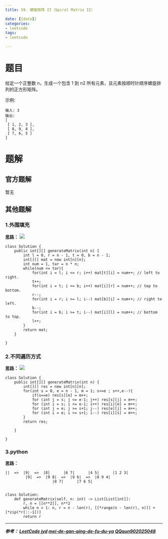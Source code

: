 ```yaml
---
title: 59. 螺旋矩阵 II（Spiral Matrix II）

date: {{date}}
categories:
- leetcode
tags:
- leetcode

---
```

# 题目
给定一个正整数 n，生成一个包含 1 到 n2 所有元素，且元素按顺时针顺序螺旋排列的正方形矩阵。

示例:
```
输入: 3
输出:
[
 [ 1, 2, 3 ],
 [ 8, 9, 4 ],
 [ 7, 6, 5 ]
]
```

# 题解

## 官方题解
暂无

## 其他题解
### 1.外围填充
**思路：**
![](https://pic.leetcode-cn.com/ccff416fa39887c938d36fec8e490e1861813d3bba7836eda941426f13420759-Picture1.png)
```
class Solution {
    public int[][] generateMatrix(int n) {
        int l = 0, r = n - 1, t = 0, b = n - 1;
        int[][] mat = new int[n][n];
        int num = 1, tar = n * n;
        while(num <= tar){
            for(int i = l; i <= r; i++) mat[t][i] = num++; // left to right.
            t++;
            for(int i = t; i <= b; i++) mat[i][r] = num++; // top to bottom.
            r--;
            for(int i = r; i >= l; i--) mat[b][i] = num++; // right to left.
            b--;
            for(int i = b; i >= t; i--) mat[i][l] = num++; // bottom to top.
            l++;
        }
        return mat;
    }

}
```

### 2.不同遍历方式
**思路：**
![](https://pic.leetcode-cn.com/5254ec0ff6bec6d954e9abea05d92d8cdcd5136662d2695883bf9d167d8658a9-2019-07-27_124436.jpg)

```
class Solution {
    public int[][] generateMatrix(int n) {
        int[][] res = new int[n][n];
        for(int s = 0, e = n - 1, m = 1; s<=e ; s++,e--){
            if(s==e) res[s][e] = m++;
            for (int j = s; j <= e-1; j++) res[s][j] = m++;
            for (int i = s; i <= e-1; i++) res[i][e] = m++;
            for (int j = e; j >= s+1; j--) res[e][j] = m++;
            for (int i = e; i >= s+1; i--) res[i][s] = m++;
        }
        return res;

    }

}
```


### 3.python
**思路：**
```
||  =>  |9|  =>  |8|      |6 7|      |4 5|      |1 2 3|
		 |9|  =>  |9 8|  =>  |9 6|  =>  |8 9 4|
				     |8 7|      |7 6 5|


```

```
class Solution:
    def generateMatrix(self, n: int) -> List[List[int]]:
        r, n = [[n**2]], n**2
        while n > 1: n, r = n - len(r), [[*range(n - len(r), n)]] + [*zip(*r[::-1])]
        return r

```

---
***参考：
[LeetCode](https://leetcode-cn.com/problems/spiral-matrix-ii/submissions/)
[jyd](https://leetcode-cn.com/problems/spiral-matrix-ii/solution/spiral-matrix-ii-mo-ni-fa-she-ding-bian-jie-qing-x/)
[mei-de-gan-qing-de-fu-du-ya](https://leetcode-cn.com/problems/spiral-matrix-ii/solution/yang-cong-bian-li-tian-chong-fa-by-mei-de-gan-qing/)
[QQqun902025048](https://leetcode-cn.com/problems/spiral-matrix-ii/solution/python-3xing-by-knifezhu/)***
